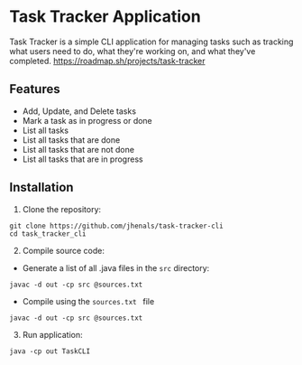 # Task Tracker Application
Task Tracker is a simple CLI application for managing tasks such as tracking what users need to do, what they're working on, and what they've completed.
https://roadmap.sh/projects/task-tracker

## Features 
* Add, Update, and Delete tasks
* Mark a task as in progress or done
* List all tasks
* List all tasks that are done
* List all tasks that are not done
* List all tasks that are in progress

## Installation
1. Clone the repository:
```
git clone https://github.com/jhenals/task-tracker-cli
cd task_tracker_cli
```
2. Compile source code:
* Generate a list of all .java files in the ```src``` directory:
```
javac -d out -cp src @sources.txt
```
* Compile using the  ```sources.txt ``` file
```
javac -d out -cp src @sources.txt
```

3. Run application:
```
java -cp out TaskCLI
```

